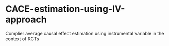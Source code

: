 # CACE-estimation-using-IV-approach
Complier average causal effect estimation using instrumental variable in the context of RCTs
